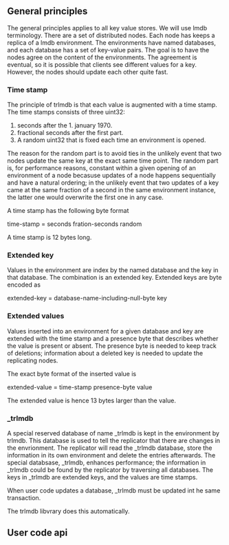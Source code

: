 ## General principles

The general principles applies to all key value stores. We will use lmdb terminology.
There are a set of distributed nodes. Each node has keeps a replica of a lmdb environment. The environments have 
named databases, and each database has a set of key-value pairs. The goal is to have the nodes agree on the content of the environments. The agreement is eventual, so it is possible that clients see different values for a key. However, the nodes should update each other quite fast.

### Time stamp

The principle of trlmdb is that each value is augmented with a time stamp. The time stamps consists of three uint32:

1. seconds after the 1. january 1970.
2. fractional seconds after the first part.
3. A random uint32 that is fixed each time an environment is opened.

The reason for the random part is to avoid ties in the unlikely event that two nodes update the same key at the exact same time point. The random part is, for performance reasons, constant within a given opening of an environment of a node becasuse updates of a node happens sequentially and have a natural ordering; in the unlikely event that two updates of a key came at the same fraction of a second in the same environment instance, the latter one would overwrite the first one in any case.  

A time stamp has the following byte format

time-stamp = seconds fration-seconds random

A time stamp is 12 bytes long.

### Extended key

Values in the environment are index by the named database and the key in that database. The combination is an extended key. Extended keys are byte encoded as

extended-key = database-name-including-null-byte key 



### Extended values

Values inserted into an environment for a given database and key are extended with the time stamp and a presence byte that describes whether the value is present or absent. The presence byte is needed to keep track of deletions; information about a deleted key is needed to update the replicating nodes.

The exact byte format of the inserted value is

extended-value = time-stamp presence-byte value

The extended value is hence 13 bytes larger than the value.

### _trlmdb

A special reserved database of name _trlmdb is kept in the environment by trlmdb. 
This database is used to tell the replicator that there are changes in the envrionment. 
The replicator will read the _trlmdb database, store the information in its own environment and delete the entries afterwards. The special databsase, _trlmdb, enhances performance; the information in _trlmdb could be found by the replicator by traversing all databases.
The keys in _trlmdb are extended keys, and the values are time stamps.

When user code updates a database, _trlmdb must be updated int he same transaction.

The trlmdb libvrary does this automatically.


## User code api





